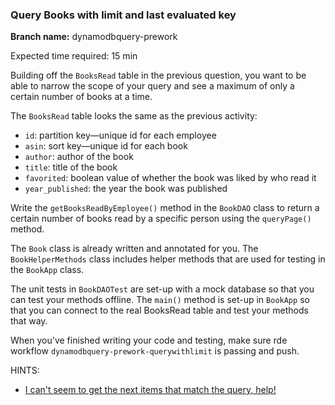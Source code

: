 ### Query Books with limit and last evaluated key

**Branch name:** dynamodbquery-prework

Expected time required: 15 min

Building off the `BooksRead` table in the previous question, you want to be able to narrow the scope of your query and see
a maximum of only a certain number of books at a time. 

The `BooksRead` table looks the same as the previous activity:

* `id`: partition key—unique id for each employee
* `asin`: sort key—unique id for each book
* `author`: author of the book
* `title`: title of the book
* `favorited`: boolean value of whether the book was liked by who read it
* `year_published`: the year the book was published

Write the `getBooksReadByEmployee()` method in the `BookDAO` class to return a certain number of books read by a specific
person using the `queryPage()` method.

The `Book` class is already written and annotated for you. The `BookHelperMethods` class includes helper methods that
are used for testing in the `BookApp` class. 

The unit tests in `BookDAOTest` are set-up with a mock database so that you can test your methods offline. The `main()`
method is set-up in `BookApp` so that you can connect to the real BooksRead table and test your methods that way.

When you've finished writing your code and testing, make sure rde workflow `dynamodbquery-prework-querywithlimit` 
is passing and push.

HINTS:
* [I can't seem to get the next items that match the query, help!](./hints/hint-01.md)

